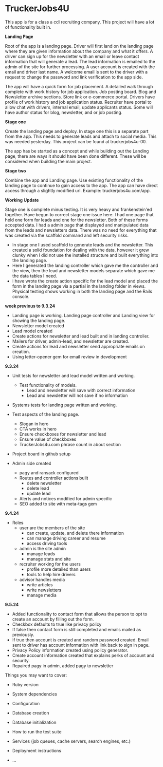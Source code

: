 # TruckerJobs4U

This app is for a class a cdl recruiting company. This project will have a lot of functionality built in.

**Landing Page**

Root of the app is a landing page. Driver will first land on the landing page where they are given information about the company and what it offers. A driver can sign up for the newsletter with an email or leave contact information that will generate a lead. The lead information is emailed to the admin of the site for further processing. A user account is created with the email and driver last name. A welcome email is sent to the driver with a request to change the password and link verification to the app side.

The app will have a quick form for job placement. A detailed walk through complete with work history for job application. Job posting board. Blog and Newsletter archive sections. Store link or e-commerce portal. Drivers have profile of work history and job application status. Recruiter have portal to allow chat with drivers, internal email, update applicants status. Some will have author status for blog, newsletter, and or job posting.

**Stage one**

Create the landing page and deploy. In stage one this is a separate part from the app. This needs to generate leads and attach to social media. This was needed yesterday. This project can be found at truckerjobs4u-00.

The app has be started as a concept and while building out the Landing page, there are ways it should have been done different. These will be considered when building the main project.

**Stage two**

Combine the app and Landing page. Use existing functionality of the landing page to continue to gain access to the app. The app can have direct access through a slightly modified url. Example: truckerjobs4u.com/app.

**Working Update**

Stage one is complete minus testing. It is very heavy and frankenstein'ed together. Have begun to correct stage one issue here. I had one page that held one form for leads and one for the newsletter. Both of these forms accepted data. I had a admin page that displayed and manipulated data from the leads and newsletters data. There was no need for everything that was created via the scaffold command and left security risks.

* In stage one I used scaffold to generate leads and the newsletter. This created a solid foundation for dealing with the data, however it grew clunky when I did not use the installed structure and built everything into the landing page.
* Here I generated the landing controller which gave me the controller and the view, then the lead and newsletter models separate which gave me the data tables I need. 
* I have wrote the create action specific for the lead model and placed the form in the landing page via a partial in the landing folder in views. Physical testing shows working in both the landing page and the Rails console.

**week previous to 9.3.24**
* Landing page is working. Landing page controller and Landing view for showing the landing page.
* Newsletter model created
* Lead model created
* Create actions for newsletter and lead built and in landing controller.
* Mailers for driver, admin-lead, and newsletter are created.
* Create actions for lead and newsletter send appropriate emails on creation.
* Using letter-opener gem for email review in development

**9.3.24**
* Unit tests for newsletter and lead model written and working.
  * Test functionality of models.
    * Lead and newsletter will save with correct information
    * Lead and newsletter will not save if no information
* Systems tests for landing page written and working.
 * Test aspects of the landing page.
    * Slogan in hero
    * CTA works in hero
    * Ensure checkboxes for newsletter and lead
    * Ensure value of checkboxes
    * TruckerJobs4u.com phrase count in about section

* Project board in github setup
* Admin side created
  * pagy and ransack configured
  * Routes and controller actions built
    * delete newsletter
    * delete lead
    * update lead
  * Alerts and notices modified for admin specific
  * SEO added to site with meta-tags gem

**9.4.24**
* Roles
  * user are the members of the site
    * can create, update, and delete there information
    * can manage driving career and resume
    * access driving tools
  * admin is the site admin
    * manage leads
    * manage stats and site
  * recruiter working for the users
    * profile more detailed than users
    * tools to help hire drivers
  * advisor handles media
    * write articles
    * write newsletters
    * manage media

**9.5.24**
* Added functionality to contact form that allows the person to opt to create an account by filling out the form.
* Checkbox defaults to true like privacy policy
* If false then contact form is still completed and emails mailed as previously.
* If true then account is created and random password created. Email sent to driver has account information with link back to sign in page.
* Privacy Policy information created using policy generator.
* Create account information created that explains perks of account and security.
* Repaired pagy in admin, added pagy to newsletter


Things you may want to cover:

* Ruby version

* System dependencies

* Configuration

* Database creation

* Database initialization

* How to run the test suite

* Services (job queues, cache servers, search engines, etc.)

* Deployment instructions

* ...
